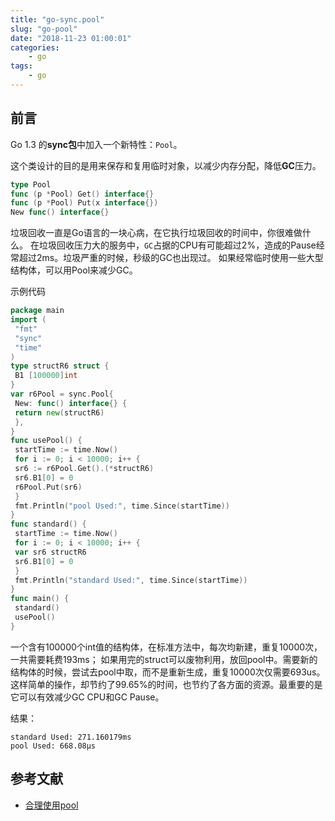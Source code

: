 ```yaml
---
title: "go-sync.pool"
slug: "go-pool"
date: "2018-11-23 01:00:01"
categories:
    - go
tags:
    - go
---
```


## 前言

Go 1.3 的**sync包**中加入一个新特性：`Pool`。

这个类设计的目的是用来保存和复用临时对象，以减少内存分配，降低**GC**压力。
```go
type Pool 
func (p *Pool) Get() interface{} 
func (p *Pool) Put(x interface{}) 
New func() interface{} 
```
垃圾回收一直是Go语言的一块心病，在它执行垃圾回收的时间中，你很难做什么。
在垃圾回收压力大的服务中，`GC`占据的CPU有可能超过2%，造成的Pause经常超过2ms。垃圾严重的时候，秒级的GC也出现过。
如果经常临时使用一些大型结构体，可以用Pool来减少GC。

示例代码
```go
package main
import (
 "fmt"
 "sync"
 "time"
)
type structR6 struct {
 B1 [100000]int
}
var r6Pool = sync.Pool{
 New: func() interface{} {
 return new(structR6)
 },
}
func usePool() {
 startTime := time.Now()
 for i := 0; i < 10000; i++ {
 sr6 := r6Pool.Get().(*structR6)
 sr6.B1[0] = 0
 r6Pool.Put(sr6)
 }
 fmt.Println("pool Used:", time.Since(startTime))
}
func standard() {
 startTime := time.Now()
 for i := 0; i < 10000; i++ {
 var sr6 structR6
 sr6.B1[0] = 0
 }
 fmt.Println("standard Used:", time.Since(startTime))
}
func main() {
 standard()
 usePool()
}
```
一个含有100000个int值的结构体，在标准方法中，每次均新建，重复10000次，一共需要耗费193ms；
如果用完的struct可以废物利用，放回pool中。需要新的结构体的时候，尝试去pool中取，而不是重新生成，重复10000次仅需要693us。
这样简单的操作，却节约了99.65%的时间，也节约了各方面的资源。最重要的是它可以有效减少GC CPU和GC Pause。

结果：

```shell
standard Used: 271.160179ms
pool Used: 668.08µs
```

## 参考文献

- [合理使用pool](https://www.jishux.com/p/b451ab045a20e682)
